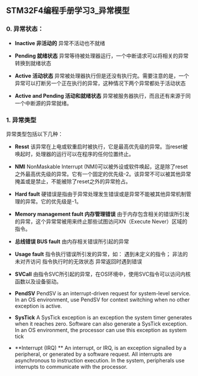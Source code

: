 ## STM32F4编程手册学习3_异常模型

### 0. 异常状态：

- **Inactive 非活动的**
异常不活动也不就绪

- **Pending 就绪状态**
异常等待被处理器运行，一个中断请求可以将相关的异常转换到就绪状态

- **Active 活动状态**
异常被处理器执行但是还没有执行完。需要注意的是，一个异常可以打断另一个正在执行的异常，这种情况下两个异常都处于活动状态

- **Active and Pending 活动和就绪状态**
异常被服务器执行，而且还有来源于同一个中断源的异常就绪。

### 1. 异常类型

异常类型包括以下几种：

- **Resst**
该异常在上电或软重启时被执行，它是最高优先级的异常。当reset被唤起时，处理器的运行可以在程序的任何位置终止。

- **NMI**
 NonMaskable Interrupt (NMI)可以被外设或软件唤起，这是除了reset之外最高优先级的异常。它有一个固定的优先级-2。该异常不可以被其他异常掩盖或是禁止，不能被除了reset之外的异常抢占。
 
- **Hard fault**
硬错误是指由于异常处理发生错误或是异常不能被其他异常机制管理的异常。它的优先级是-1。

- **Memory management fault 内存管理错误**
由于内存包含相关的错误所引发的异常，这个异常常被用来终止那些试图访问XN（Execute Never）区域的指令。

- **总线错误 BUS fault**
由内存相关错误所引起的异常

- **Usage fault**
指令执行错误所引发的异常，如：
遇到未定义的指令；
非法的未对齐访问
指令执行时的无效状态
异常返回时遇到错误


- **SVCall**
由指令SVC所引起的异常，在OS环境中，使用SVC指令可以访问内核函数以及设备驱动。

- **PendSV**
PendSV is an interrupt-driven request for system-level service. In an OS environment, use PendSV for context switching when no other exception is active.

- **SysTick**
A SysTick exception is an exception the system timer generates when it reaches zero. Software can also generate a SysTick exception. In an OS environment, the processor can use this exception as system tick
 
- **Interrupt (IRQ) **
An interrupt, or IRQ, is an exception signalled by a peripheral, or generated by a software request. All interrupts are asynchronous to instruction execution. In the system, peripherals use interrupts to communicate with the processor.

